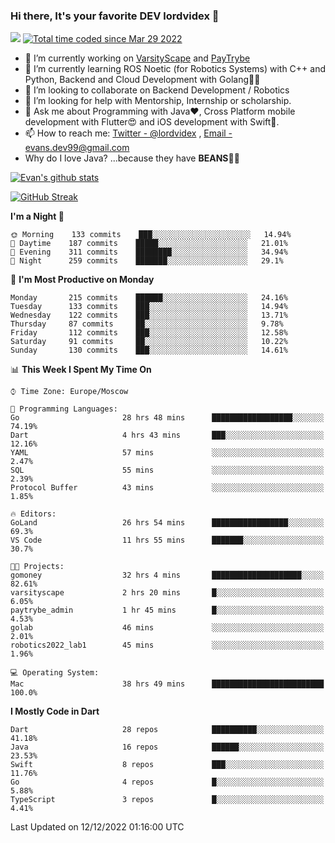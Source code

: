 ### Hi there, It's your favorite DEV lordvidex 👋
<img src="https://komarev.com/ghpvc/?username=lordvidex&label=Views&color=blue&style=plastic" /> <a href="https://wakatime.com/@0e56db35-d16b-410a-acc0-4085055304bf"><img src="https://wakatime.com/badge/user/0e56db35-d16b-410a-acc0-4085055304bf.svg" alt="Total time coded since Mar 29 2022" /></a>

- 🔭 I’m currently working on [VarsityScape](https://varsityscape.com) and [PayTrybe](https://www.paytrybe.com)
- 🌱 I’m currently learning ROS Noetic (for Robotics Systems) with C++ and Python, Backend and Cloud Development with Golang🧙🏼
- 👯 I’m looking to collaborate on Backend Development / Robotics
- 🤔 I’m looking for help with Mentorship, Internship or scholarship.
- 💬 Ask me about Programming with Java❤️, Cross Platform mobile development with Flutter😍 and iOS development with Swift🚀.
- 📫 How to reach me: [Twitter - @lordvidex](https://twitter.com/lordvidex) , [Email - evans.dev99@gmail.com](mailto:evans.dev99@gmail.com?body=Hello%20Evans,)
- Why do I love Java? ...because they have **BEANS**🤤😋

<div>
<!-- <a href="https://github.com/lordvidex">
  <img src="https://github-readme-stats.vercel.app/api/top-langs/?username=lordvidex&theme=light" />
</a>    -->
<!-- [![Top Langs](https://github-readme-stats.vercel.app/api/top-langs/?username=lordvidex)](https://github.com/lordvidex/)  -->
<a href="https://github.com/lordvidex">
 <img src="https://github-readme-stats.vercel.app/api?username=lordvidex&show_icons=true&theme=light&line_height=27" alt="Evan's github stats"/>
</a>
</div>

[![GitHub Streak](https://github-readme-streak-stats.herokuapp.com?user=lordvidex&theme=github-dark&hide_border=true)](https://git.io/streak-stats)

<!--
  <a href="https://github.com/iampawan/FlutterExampleApps">
    <img align="center" src="https://github-readme-stats.vercel.app/api/pin/?username=iampawan&repo=FlutterExampleApps&theme=light" />

  </a>
  <a href="https://github.com/iampawan/VelocityX">
   <img align="center" src="https://github-readme-stats.vercel.app/api/pin/?username=iampawan&repo=VelocityX&theme=light" />
  </a>
-->
<!--START_SECTION:waka-->
**I'm a Night 🦉** 

```text
🌞 Morning    133 commits    ███░░░░░░░░░░░░░░░░░░░░░░   14.94% 
🌆 Daytime    187 commits    █████░░░░░░░░░░░░░░░░░░░░   21.01% 
🌃 Evening    311 commits    ████████░░░░░░░░░░░░░░░░░   34.94% 
🌙 Night      259 commits    ███████░░░░░░░░░░░░░░░░░░   29.1%

```
📅 **I'm Most Productive on Monday** 

```text
Monday       215 commits    ██████░░░░░░░░░░░░░░░░░░░   24.16% 
Tuesday      133 commits    ███░░░░░░░░░░░░░░░░░░░░░░   14.94% 
Wednesday    122 commits    ███░░░░░░░░░░░░░░░░░░░░░░   13.71% 
Thursday     87 commits     ██░░░░░░░░░░░░░░░░░░░░░░░   9.78% 
Friday       112 commits    ███░░░░░░░░░░░░░░░░░░░░░░   12.58% 
Saturday     91 commits     ██░░░░░░░░░░░░░░░░░░░░░░░   10.22% 
Sunday       130 commits    ███░░░░░░░░░░░░░░░░░░░░░░   14.61%

```


📊 **This Week I Spent My Time On** 

```text
⌚︎ Time Zone: Europe/Moscow

💬 Programming Languages: 
Go                       28 hrs 48 mins      ██████████████████░░░░░░░   74.19% 
Dart                     4 hrs 43 mins       ███░░░░░░░░░░░░░░░░░░░░░░   12.16% 
YAML                     57 mins             ░░░░░░░░░░░░░░░░░░░░░░░░░   2.47% 
SQL                      55 mins             ░░░░░░░░░░░░░░░░░░░░░░░░░   2.39% 
Protocol Buffer          43 mins             ░░░░░░░░░░░░░░░░░░░░░░░░░   1.85%

🔥 Editors: 
GoLand                   26 hrs 54 mins      █████████████████░░░░░░░░   69.3% 
VS Code                  11 hrs 55 mins      ███████░░░░░░░░░░░░░░░░░░   30.7%

🐱‍💻 Projects: 
gomoney                  32 hrs 4 mins       ████████████████████░░░░░   82.61% 
varsityscape             2 hrs 20 mins       █░░░░░░░░░░░░░░░░░░░░░░░░   6.05% 
paytrybe_admin           1 hr 45 mins        █░░░░░░░░░░░░░░░░░░░░░░░░   4.53% 
golab                    46 mins             ░░░░░░░░░░░░░░░░░░░░░░░░░   2.01% 
robotics2022_lab1        45 mins             ░░░░░░░░░░░░░░░░░░░░░░░░░   1.96%

💻 Operating System: 
Mac                      38 hrs 49 mins      █████████████████████████   100.0%

```

**I Mostly Code in Dart** 

```text
Dart                     28 repos            ██████████░░░░░░░░░░░░░░░   41.18% 
Java                     16 repos            ██████░░░░░░░░░░░░░░░░░░░   23.53% 
Swift                    8 repos             ███░░░░░░░░░░░░░░░░░░░░░░   11.76% 
Go                       4 repos             █░░░░░░░░░░░░░░░░░░░░░░░░   5.88% 
TypeScript               3 repos             █░░░░░░░░░░░░░░░░░░░░░░░░   4.41%

```



 Last Updated on 12/12/2022 01:16:00 UTC
<!--END_SECTION:waka-->
